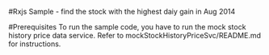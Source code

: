 #Rxjs Sample - find the stock with the highest daiy gain in Aug 2014

#Prerequisites
To run the sample code, you have to run the mock stock history  price data service. Refer to mockStockHistoryPriceSvc/README.md for instructions.
